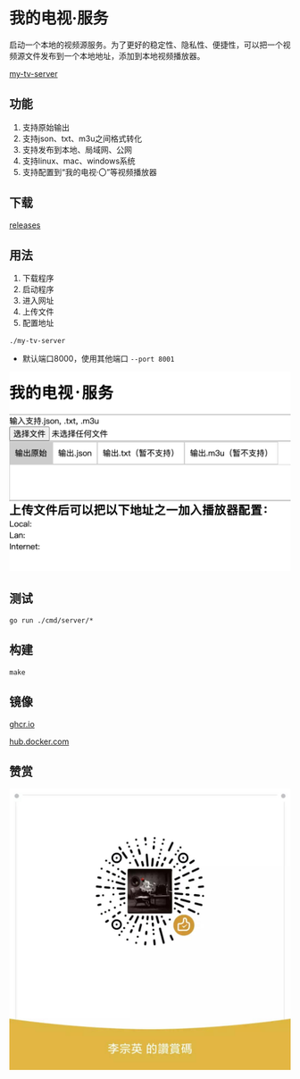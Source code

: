 # 我的电视·服务

启动一个本地的视频源服务。为了更好的稳定性、隐私性、便捷性，可以把一个视频源文件发布到一个本地地址，添加到本地视频播放器。

[my-tv-server](https://github.com/lizongying/my-tv-server)

## 功能

1. 支持原始输出
2. 支持json、txt、m3u之间格式转化
3. 支持发布到本地、局域网、公网
4. 支持linux、mac、windows系统
5. 支持配置到“我的电视·〇”等视频播放器

## 下载

[releases](https://github.com/lizongying/my-tv-0/releases/latest)

## 用法

1. 下载程序
2. 启动程序
3. 进入网址
4. 上传文件
5. 配置地址

```shell
./my-tv-server
```

* 默认端口8000，使用其他端口 `--port 8001`

![image](./screenshots/img.png)

## 测试

```shell
go run ./cmd/server/*
```

## 构建

```shell
make
```

## 镜像

[ghcr.io](https://github.com/lizongying/my-tv-server/pkgs/container/my-tv-server)

[hub.docker.com](https://hub.docker.com/r/lizongying/my-tv-server)

## 赞赏

![image](./screenshots/appreciate.jpeg)